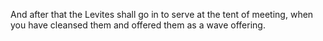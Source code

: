 And after that the Levites shall go in to serve at the tent of meeting, when you have cleansed them and offered them as a wave offering.
